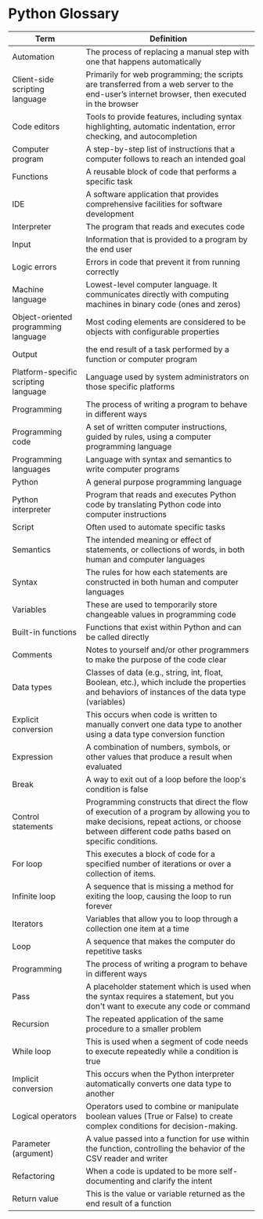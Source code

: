 # Python Glossary

| Term | Definition |
| ------ | ----------- |
| Automation | The process of replacing a manual step with one that happens automatically |
| Client-side scripting language | Primarily for web programming; the scripts are transferred from a web server to the end-user’s internet browser, then executed in the browser |
| Code editors | Tools to provide features, including syntax highlighting, automatic indentation, error checking, and autocompletion |
| Computer program|  A step-by-step list of instructions that a computer follows to reach an intended goal |
| Functions | A reusable block of code that performs a specific task |
| IDE|  A software application that provides comprehensive facilities for software development|
| Interpreter|  The program that reads and executes code |
| Input | Information that is provided to a program by the end user |
| Logic errors|  Errors in code that prevent it from running correctly |
| Machine language | Lowest-level computer language. It communicates directly with computing machines in binary code (ones and zeros) |
| Object-oriented programming language | Most coding elements are considered to be objects with configurable properties |
| Output | the end result of a task performed by a function or computer program |
| Platform-specific scripting language | Language used by system administrators on those specific platforms |
| Programming | The process of writing a program to behave in different ways |
| Programming code | A set of written computer instructions, guided by rules, using a computer programming language |
| Programming languages | Language with syntax and semantics to write computer programs |
| Python | A general purpose programming language |
| Python interpreter | Program that reads and executes Python code by translating Python code into computer instructions |
| Script | Often used to automate specific tasks |
|Semantics | The intended meaning or effect of statements, or collections of words, in both human and computer languages |
|Syntax | The rules for how each statements are constructed in both human and computer languages |
|Variables | These are used to temporarily store changeable values in programming code |
| Built-in functions | Functions that exist within Python and can be called directly |
 |Comments | Notes to yourself and/or other programmers to make the purpose of the code clear |
 |Data types | Classes of data (e.g., string, int, float, Boolean, etc.), which include the properties and behaviors of instances of the data type (variables) |
 |Explicit conversion | This occurs when code is written to manually convert one data type to another using a data type conversion function |
 |Expression | A combination of numbers, symbols, or other values that produce a result when evaluated |
 |Break | A way to exit out of a loop before the loop's condition is false |
 |Control statements | Programming constructs that direct the flow of execution of a program by allowing you to make decisions, repeat actions, or choose between different code paths based on specific conditions. |
 |For loop | This executes a block of code for a specified number of iterations or over a collection of items. |
 |Infinite loop | A sequence that is missing a method for exiting the loop, causing the loop to run forever |
 |Iterators | Variables that allow you to loop through a collection one item at a time |
 |Loop | A sequence that makes the computer do repetitive tasks  |
 |Programming | The process of writing a program to behave in different ways  |
 |Pass | A placeholder statement which is used when the syntax requires a statement, but you don't want to execute any code or command |
 |Recursion  | The repeated application of the same procedure to a smaller problem |
 |While loop | This is used when a segment of code needs to execute repeatedly while a condition is true |
 |Implicit conversion | This occurs when the Python interpreter automatically converts one data type to another |
 |Logical operators | Operators used to combine or manipulate boolean values (True or False) to create complex conditions for decision-making.  |
 |Parameter (argument) | A value passed into a function for use within the function, controlling the behavior of the CSV reader and writer |
 |Refactoring | When a code is updated to be more self-documenting and clarify the intent  |
 |Return value | This is the value or variable returned as the end result of a function |
